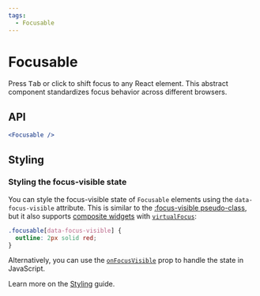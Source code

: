 ```yaml
---
tags:
  - Focusable
---
```


# Focusable

<div data-description>

Press <kbd>Tab</kbd> or click to shift focus to any React element. This abstract component standardizes focus behavior across different browsers.

</div>

<div data-tags></div>

## API

```jsx
<Focusable />
```

## Styling

### Styling the focus-visible state

You can style the focus-visible state of `Focusable` elements using the `data-focus-visible` attribute. This is similar to the [:focus-visible pseudo-class](https://developer.mozilla.org/en-US/docs/Web/CSS/:focus-visible), but it also supports [composite widgets](/components/composite) with [`virtualFocus`](/reference/use-composite-store#virtualfocus):

```css
.focusable[data-focus-visible] {
  outline: 2px solid red;
}
```

Alternatively, you can use the [`onFocusVisible`](/reference/focusable#onfocusvisible) prop to handle the state in JavaScript.

Learn more on the [Styling](/guide/styling) guide.
